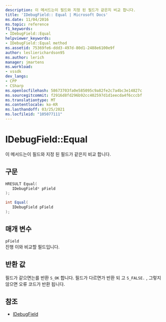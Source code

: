 ```yaml
---
description: 이 메서드는이 필드와 지정 된 필드가 같은지 비교 합니다.
title: 'IDebugField:: Equal | Microsoft Docs'
ms.date: 11/04/2016
ms.topic: reference
f1_keywords:
- IDebugField::Equal
helpviewer_keywords:
- IDebugField::Equal method
ms.assetid: 75369fe6-ddd3-497d-80d1-2488e6100e9f
author: leslierichardson95
ms.author: lerich
manager: jmartens
ms.workload:
- vssdk
dev_langs:
- CPP
- CSharp
ms.openlocfilehash: 58673703fa0e585095c9a82fe2c7a4bc3e14827c
ms.sourcegitcommit: f2916d8fd296b92cc402597d1d1eecda4f6cccbf
ms.translationtype: MT
ms.contentlocale: ko-KR
ms.lasthandoff: 03/25/2021
ms.locfileid: "105077111"
---
```

# <a name="idebugfieldequal"></a>IDebugField::Equal
이 메서드는이 필드와 지정 된 필드가 같은지 비교 합니다.

## <a name="syntax"></a>구문

```cpp
HRESULT Equal( 
   IDebugField* pField
);
```

```csharp
int Equal(
   IDebugField pField
);
```

## <a name="parameters"></a>매개 변수
`pField`\
진행 이와 비교할 필드입니다.

## <a name="return-value"></a>반환 값
 필드가 같으면는를 반환 `S_OK` 합니다. 필드가 다르면가 반환 되 고 `S_FALSE.` , 그렇지 않으면 오류 코드가 반환 됩니다.

## <a name="see-also"></a>참조
- [IDebugField](../../../extensibility/debugger/reference/idebugfield.md)
